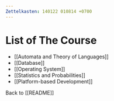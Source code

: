 ```yaml
---
Zettelkasten: 140122 010814 +0700
---
```

# List of The Course
* [[Automata and Theory of Languages]]
* [[Database]]
* [[Operating System]]
* [[Statistics and Probabilities]]
* [[Platform-based Development]]

Back to [[README]]